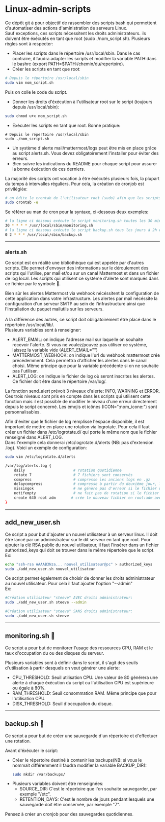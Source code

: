 # Linux-admin-scripts
Ce dépôt git à pour objectif de rassembler des scripts bash qui permettent d'automatiser des actions d'aministration de serveurs Linux.</br>
Sauf exceptions, ces scripts nécessitent les droits administrateurs. ils doivent être éxécutés en tant que root (sudo ./nom_script.sh).
Plusieurs règles sont à respecter:
- Placer les scripts dans le répertoire /usr/local/sbin. Dans le cas contraire, il faudra adapter les scripts et modifier la variable PATH dans le bashrc (export PATH=$PATH:/chemin/du/repertoire).
- Créer les scripts en tant que root:
```bash
# Depuis le répertoire /usr/local/sbin
sudo vim nom_script.sh
  ```
  Puis on colle le code du script.
- Donner les droits d'éxécution à l'utilisateur root sur le script (toujours depuis /usr/local/sbin):
```bash
sudo chmod u+x nom_script.sh
```
- Exécuter les scripts en tant que root. Bonne pratique:
```
# Depuis le répertoire /usr/local/sbin
sudo ./nom_script.sh
```
- Un système d'alerte mail/mattermost/logs peut être mis en place grâce au script alerts.sh. Vous devez obligatoirement l'installer pour éviter des erreurs.
- Bien suivre les indications du README pour chaque script pour assurer la bonne éxécution de ces derniers.

La majorité des scripts ont vocation à être éxécutés plusieurs fois, la plupart du temps à intervalles réguliers. Pour cela, la création de cronjob est privilégiée:
  ```bash
  # on édite le crontab de l'utilisateur root (sudo) afin que les scripts soient exécutés en tant que root
  sudo crontab -e
  ```
  Se référer au man de cron pour la syntaxe, ci-dessous deux exemples:
  ```bash
  # la ligne ci dessous exécute le script monitoring.sh toutes les 30 minutes, tous les jours.
  30 * * * * /usr/local/sbin/monitoring.sh
  # la ligne ci dessous exécute le script backup.sh tous les jours à 2h du matin.
  0 2 * * * /usr/local/sbin/backup.sh
  ```
---
   
### alerts.sh

Ce script est en réalité une bibliothèque qui est appelée par d'autres scripts. Elle permet d'envoyer des informations sur le déroulement des scripts qui l'utilise, par mail et/ou sur un canal Mattermost et dans un fichier de log local. Les scripts qui utilisent ce système d'alerte sont marqués dans ce fichier par le symbole :email:.

Bien sûr les alertes Mattermost via webhook nécéssitent la configuration de cette application dans votre infrastructure. Les alertes par mail nécéssite la configuration d'un serveur SMTP au sein de l'infrastructure ainsi que l'installation du paquet mailutils sur les serveurs.</br></br>
A la différence des autres, ce script doit obligatoirement être placé dans le répertoire /usr/local/lib/.</br>
Plusieurs variables sont à renseigner:
- ALERT_EMAIL: on indique l'adresse mail sur laquelle on souhaite recevoir l'alerte. Si vous ne voulez/pouvez pas utiliser ce système, laissez la variable vide (ALERT_EMAIL="")
- MATTERMOST_WEBHOOK: on indique l'url du webhook mattermost crée précédemment. Cela permettra d'afficher les alertes dans le canal choisi. Même principe que pour la variable précédente si on ne souhaite pas l'utiliser.
- ALERT_LOG: on indique le fichier de log où seront inscrites les alertes. Ce fichier doit être dans le répertoire /var/log/.

La fonction send_alert prévoit 3 niveaux d'alerte: INFO, WARNING et ERROR. Ces trois niveaux sont pris en compte dans les scripts qui utilisent cette fonction mais il est possible de modifier le niveau d'une erreur directement depuis le script concerné. Les émojis et icônes (ICON=":nom_icone:") sont personnalisables.</br>

Afin d'éviter que le fichier de log remplisse l'espace disponible, il est important de mettre en place une rotation via logrotate. Pour cela il faut créer un fichier dans /etc/logrotate.d/ qui porte le même nom que le fichier renseigné dans ALERT_LOG.</br>Dans l'exemple cela donnerai /etc/logrotate.d/alerts (NB: pas d'extension .log). Voici un exemple de configuration:
```bash
sudo vim /etc/logrotate.d/alerts
```
```bash
/var/log/alerts.log {
    daily                      # rotation quotidienne
    rotate 7                   # 7 fichiers sont conservés 
    compress                   # compresse les anciens logs en .gz
    delaycompress              # compresse à partir du deuxième jour, le fichier de la veille reste donc lisible/non-compressé
    missingok                  # ne génère pas d'erreur si le fichier n'existe pas
    notifempty                 # ne fait pas de rotation si le fichier est vide
    create 640 root adm       # crée le nouveau fichier en root:adm avec les droits ugo rw-r----- 
}
```
---
## add_new_user.sh

Ce script a pour but d'ajouter un nouvel utilisateur à un serveur linux. Il doit être lancé par un administrateur sur le dit serveur en tant que root.
Pour ajouter la clé RSA public du nouvel utilisateur, il faut l'insérer dans un fichier authorized_keys qui doit se trouver dans le même répertoire que le script.
</br>Ex:
```bash
echo "ssh-rsa AAAAB3Nza... nouvel_utilisateur@pc" > authorized_keys
sudo ./add_new_user.sh nouvel_utilisateur
```
Ce script permet également de choisir de donner les droits administrateur au nouvel utilisateur. Pour cela il faut ajouter l'option "--admin"
</br>Ex:
```bash
#Création utilisateur "steeve" AVEC droits administrateur:
sudo ./add_new_user.sh steeve --admin

#Création utilisateur "steeve" SANS droits administrateur:
sudo ./add_new_user.sh steeve
```
---
## monitoring.sh :email:

Ce script a pour but de monitorer l'usage des ressources CPU, RAM et le taux d'occupation du ou des disques du serveur.

Plusieurs variables sont à définir dans le script, il s'agit des seuils d'utilisation à partir desquels on veut générer une alerte:
  - CPU_THRESHOLD: Seuil utilisation CPU. Une valeur de 80 générera une alerte à chaque éxécution du script ou l'utilisation CPU est supérieure ou égale à 80%.
  - RAM_THRESHOLD: Seuil consommation RAM. Même principe que pour l'utilisation CPU.
  - DISK_THRESHOLD: Seuil d'occupation du disque.
---
## backup.sh :email:

Ce script a pour but de créer une sauvegarde d'un répertoire et d'effectuer une rotation.

Avant d'éxécuter le script:
- Créer le répertoire destiné à contenir les backups(NB: si vous le nommait différemment il faudra modifier la variable BACKUP_DIR):
  ```bash
  sudo mkdir /var/backups/
  ```
- Plusieurs variables doivent être renseignées:
  - SOURCE_DIR: C'est le répertoire que l'on souhaite sauvegarder, par exemple "/etc".
  - RETENTION_DAYS: C'est le nombre de jours pendant lesquels une sauvegarde doit être conservée, par exemple "7".
 
Pensez à créer un cronjob pour des sauvegardes quotidiennes.

